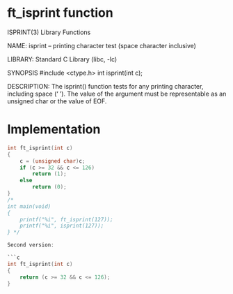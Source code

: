 # ft_isprint function

ISPRINT(3) Library Functions                                                                           

NAME: isprint – printing character test (space character inclusive)

LIBRARY: Standard C Library (libc, -lc)

SYNOPSIS
     #include <ctype.h>
     int isprint(int c);

DESCRIPTION: The isprint() function tests for any printing character, including space (‘ ’).  The value of the argument must be representable as an unsigned char or the value of EOF.

# Implementation

```c
int	ft_isprint(int c)
{
	c = (unsigned char)c;
	if (c >= 32 && c <= 126)
		return (1);
	else
		return (0);
}
/*
int	main(void)
{
	printf("%i", ft_isprint(127));
	printf("%i", isprint(127));
} */

Second version:

```c
int	ft_isprint(int c)
{
	return (c >= 32 && c <= 126);
}
```
